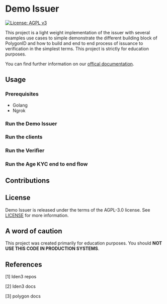 # Demo Issuer

[![License: AGPL v3](https://img.shields.io/badge/License-AGPL_v3-blue.svg)](https://www.gnu.org/licenses/agpl-3.0)

This project is a light weight implementation of the issuer with several examples use cases to simple demonstrate the different building block of PolygonID and how to build and end to end process of issuance to verification in the simplest terms. This project is strictly for education purposes.

You can find further information on our [offical documentation](https://demoissuer.gitbook.io/demoissuer/).


## Usage

### Prerequisites
- Golang
- Ngrok



### Run the Demo Issuer

### Run the clients

### Run the Verifier

### Run the Age KYC end to end flow 

## Contributions

## License

Demo Issuer is released under the terms of the AGPL-3.0 license. See [LICENSE](LICENSE) for more information.

## A word of caution
This project was created primarily for education purposes. You should **NOT USE THIS CODE IN PRODUCTION SYSTEMS**.


## References

[1] Iden3 repos

[2] Iden3 docs

[3] polygon docs

